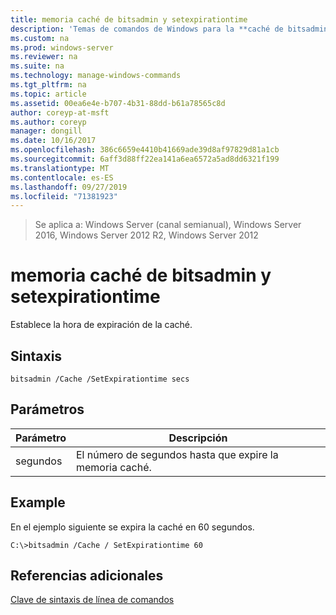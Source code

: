 ```yaml
---
title: memoria caché de bitsadmin y setexpirationtime
description: 'Temas de comandos de Windows para la **caché de bitsadmin y setexpirationtime** : establece la hora de expiración de la caché.'
ms.custom: na
ms.prod: windows-server
ms.reviewer: na
ms.suite: na
ms.technology: manage-windows-commands
ms.tgt_pltfrm: na
ms.topic: article
ms.assetid: 00ea6e4e-b707-4b31-88dd-b61a78565c8d
author: coreyp-at-msft
ms.author: coreyp
manager: dongill
ms.date: 10/16/2017
ms.openlocfilehash: 386c6659e4410b41669ade39d8af97829d81a1cb
ms.sourcegitcommit: 6aff3d88ff22ea141a6ea6572a5ad8dd6321f199
ms.translationtype: MT
ms.contentlocale: es-ES
ms.lasthandoff: 09/27/2019
ms.locfileid: "71381923"
---
```

>Se aplica a: Windows Server (canal semianual), Windows Server 2016, Windows Server 2012 R2, Windows Server 2012

# <a name="bitsadmin-cache-and-setexpirationtime"></a>memoria caché de bitsadmin y setexpirationtime
Establece la hora de expiración de la caché.
## <a name="syntax"></a>Sintaxis
```
bitsadmin /Cache /SetExpirationtime secs
```
## <a name="parameters"></a>Parámetros
|Parámetro|Descripción|
|-------|--------|
|segundos|El número de segundos hasta que expire la memoria caché.|
## <a name="BKMK_examples"></a>Example
En el ejemplo siguiente se expira la caché en 60 segundos.
```
C:\>bitsadmin /Cache / SetExpirationtime 60
```
## <a name="additional-references"></a>Referencias adicionales
[Clave de sintaxis de línea de comandos](command-line-syntax-key.md)
